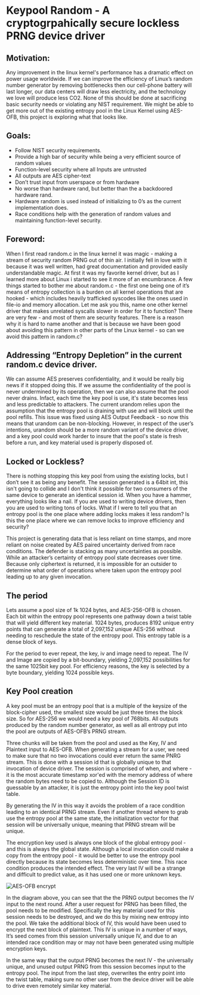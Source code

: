 # Keypool Random - A cryptogrpahically secure lockless PRNG device driver

## Motivation:

Any improvement in the linux kernel's performance has a dramatic effect on power usage worldwide.  If we can improve the efficiency of Linux’s random number generator by removing bottlenecks then our cell-phone battery will last longer, our data centers will draw less electricity, and the technology we love will produce less CO2.   None of this should be done at sacrificing basic security needs or violating any NIST requirement.  We might be able to get more out of the existing entropy pool in the Linux Kernel using AES-OFB, this project is exploring what that looks like.

## Goals:
 - Follow NIST security requirements.
 - Provide a high bar of security while being a very efficient source of random values 
 - Function-level security where all Inputs are untrusted
 - All outputs are AES cipher-text 
 - Don’t trust input from userspace or from hardware
 - No worse than hardware rand, but better than the a backdoored hardware rand. 
 - Hardware random is used instead of initializing to 0’s as the current implementation does.
 - Race conditions help with the generation of random values and maintaining function-level security.

## Foreword:

When I first read random.c in the linux kernel it was magic - making a stream of security random PRNG out of thin air.  I initially fell in love with it because it was well written, had great documentation and provided easily understandable magic.  At first it was my favorite kernel driver, but as I learned more about Linux i started to see it more of an encumbrance.  A few things started to bother me about random.c - the first one being one of it’s means of entropy collection is a burden on all kernel operations that are hooked - which includes heavily trafficked syscodes like the ones used in file-io and memory allocation.  Let me ask you this, name one other kernel driver that makes unrelated syscalls slower in order for it to function? There are very few - and most of them are security features.  There is a reason why it is hard to name another and that is because we have been good about avoiding this pattern in other parts of the Linux kernel - so can we avoid this pattern in random.c?

## Addressing “Entropy Depletion” in the current random.c device driver. 

We can assume AES preserves confidentiality, and it would be really big news if it stopped doing this.  If we assume the confidentiality of the pool is never undermined by its operation, then  we can also assume that the pool never drains.  Infact, each time the key pool is use, it's state becomes less and less predictable to attackers. The current urandom relies upon the assumption that the entropy pool is draining with use and will block until the pool refills. This issue was fixed using AES Output Feedback - so now this means that urandom can be non-blocking.  However, in respect of the user’s intentions,  urandom should be a more random variant of the device driver, and a key pool could work harder to insure that the pool's state is fresh before a run, and key material used is properly disposed of.

## Locked or Lockless?

There is nothing stopping this key pool from using the existing locks, but I don’t see it as being any benefit.  The session generated is a 64bit int, this isn't going to collide and I don't think it possible for two consumers of the same device to generate an identical session id. When you have a hammer, everything looks like a nail.  If you are used to writing device drivers, then you are used to writing tons of locks.  What if I were to tell you that an entropy pool is the one place where adding locks makes it less random?  Is this the one place where we can remove locks to improve efficiency and security? 

This project is generating data that is less reliant on time stamps, and more reliant on noise created by AES paired uncertainty derived from race conditions. The defender is stacking as many uncertainties as possible. While an attacker’s certainty of entropy pool state decreases over time.  Because only ciphertext is returned, it is impossible for an outsider to determine what order of operations where taken upon the entropy pool leading up to any given invocation. 

## The period

Lets assume a pool size of 1k 1024 bytes, and AES-256-OFB is chosen.  Each bit within the entropy pool represents one pathway down a twist table that will yield different key material.  1024 bytes, produces 8192 unique entry points that can generate a total of 2,097,152 unique AES-256 without needing to reschedule the state of the entropy pool.   This entropy table is a dense block of keys.

For the period to ever repeat, the key, iv and image need to repeat.  The IV and Image are copied by a bit-boundary, yielding 2,097,152 possibilities for the same 1025bit key pool. For efficiency reasons, the key is selected by a byte boundary, yielding 1024 possible keys.


## Key Pool creation

A key pool must be an entropy pool that is a multiple of the keysize of the block-cipher used, the smallest size would be just three times the block size.  So for AES-256 we would need a key pool of 768bits.  All outputs produced by the random number generator, as well as all entropy put into the pool are outputs of AES-OFB’s PRNG stream.

Three chunks will be taken from the pool and used as the Key, IV and Plaintext input to AES-OFB.  When generating a stream for a user,  we need to make sure that no two invocations could ever return the same PNRG stream. This is done with a session id that is globally unique to that invocation of device driver.  The session is comprised of when, and where - it is the most accurate timestamp xor'ed with the memory address of where the random bytes need to be copied to.   Although the Session ID is guessable by an attacker, it is just the entropy point into the key pool twist table.

By generating the IV in this way it avoids the problem of a race condition leading to an identical PRNG stream.  Even if another thread where to grab use the entropy pool at the same state, the initialization vector for that session will be universally unique, meaning that PRNG stream will be unique. 

The encryption key used is always one block of the global entropy pool - and this is always the global state.  Although a local invocation could make a copy from the entropy pool - it would be better to use the entropy pool directly because its state becomes less deterministic over time.  This race condition produces the intended effect.  The very last IV will be a strange and difficult to predict value, as it has used one or more unknown keys.

![AES-OFB encrypt](https://upload.wikimedia.org/wikipedia/commons/thumb/b/b0/OFB_encryption.svg/1202px-OFB_encryption.svg.png)

In the diagram above, you can see that the the PRNG output becomes the IV input to the next round. After a user request for PRNG has been filled, the pool needs to be modified.   Specifically the key material used for this session needs to be destroyed, and we do this by mixing new entropy into the pool.  We take the additional block of IV, this would have been used to encrypt the next block of plaintext.  This IV is unique in a number of ways,  It’s seed comes from this session universally unique IV, and due to an intended race condition may or may not have been generated using multiple encryption keys.

In the same way that the output PRNG becomes the next IV - the universally unique, and unused output PRNG from this session becomes input to the entropy pool.  The input from the last step, overwrites the entry point into the twist table, making sure no other user from the device driver will be able to drive even remotely similar key material.

